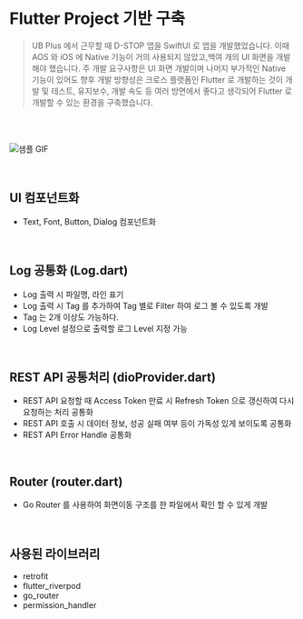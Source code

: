 # Flutter Project 기반 구축
> UB Plus 에서 근무할 때 D-STOP 앱을 SwiftUI 로 앱을 개발했었습니다. 이때 AOS 와 iOS 에 Native 기능이 거의 사용되지 않았고,백여 개의 UI 화면을 개발해야 했습니다. 주 개발 요구사항은 UI 화면 개발이며 나머지 부가적인 Native 기능이 있어도 향후 개발 방향성은 크로스 플랫폼인 Flutter 로 개발하는 것이 개발 및 테스트, 유지보수, 개발 속도 등 여러 방면에서 좋다고 생각되어 Flutter 로 개발할 수 있는 환경을 구축했습니다.

<br>
<br>

![샘플 GIF](gif/ub_flutter.gif)

<br>

## UI 컴포넌트화
- Text, Font, Button, Dialog 컴포넌트화

<br>

## Log 공통화 (Log.dart)
- Log 출력 시 파일명, 라인 표기
- Log 출력 시 Tag 를 추가하여 Tag 별로 Filter 하여 로그 볼 수 있도록 개발
- Tag 는 2개 이상도 가능하다.
- Log Level 설정으로 출력할 로그 Level 지정 가능

<br>

## REST API 공통처리 (dioProvider.dart)
- REST API 요청할 때 Access Token 만료 시 Refresh Token 으로 갱신하여 다시 요청하는 처리 공통화
- REST API 호출 시 데이터 정보, 성공 실패 여부 등이 가독성 있게 보이도록 공통화
- REST API Error Handle 공통화

<br>

## Router (router.dart)
- Go Router 를 사용하여 화면이동 구조를 한 파일에서 확인 할 수 있게 개발

<br>

## 사용된 라이브러리
- retrofit
- flutter_riverpod
- go_router
- permission_handler
